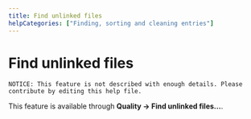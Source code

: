 ```yaml
---
title: Find unlinked files
helpCategories: ["Finding, sorting and cleaning entries"]
---
```


# Find unlinked files

```
NOTICE: This feature is not described with enough details. Please contribute by editing this help file.
```

This feature is available through **Quality -&gt; Find unlinked files...**.
